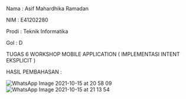 Nama : Asif Mahardhika Ramadan

NIM : E41202280

Prodi : Teknik Informatika

Gol : D

TUGAS 6 WORKSHOP MOBILE APPLICATION ( IMPLEMENTASI INTENT EKSPLICIT )

HASIL PEMBAHASAN :

![WhatsApp Image 2021-10-15 at 20 58 09](https://user-images.githubusercontent.com/80689807/137507088-20019db8-4626-4e60-a3db-c3a25c6d1880.jpeg)
![WhatsApp Image 2021-10-15 at 21 13 54](https://user-images.githubusercontent.com/80689807/137507105-4f5b8809-2777-4b29-bb60-a343f60b93eb.jpeg)

